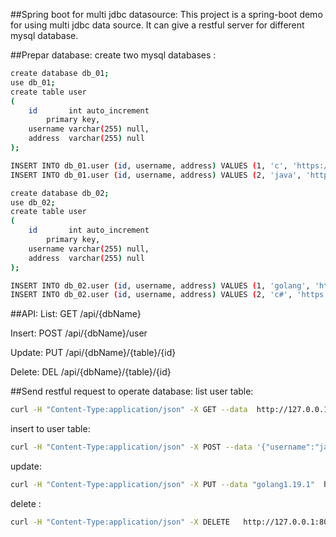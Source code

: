 ##Spring boot for multi jdbc datasource:
This project is a spring-boot demo for using multi jdbc data source. 
It can give a restful server for different mysql database.



##Prepar database:
create two mysql databases :
```bash
create database db_01;    
use db_01;
create table user
(
    id       int auto_increment
        primary key,
    username varchar(255) null,
    address  varchar(255) null
);

INSERT INTO db_01.user (id, username, address) VALUES (1, 'c', 'https://github.com/TheAlgorithms/C');
INSERT INTO db_01.user (id, username, address) VALUES (2, 'java', 'https://github.com/openjdk/jdk');

create database db_02;
use db_02;
create table user
(
    id       int auto_increment
        primary key,
    username varchar(255) null,
    address  varchar(255) null
);

INSERT INTO db_02.user (id, username, address) VALUES (1, 'golang', 'https://github.com/golang/go');
INSERT INTO db_02.user (id, username, address) VALUES (2, 'c#', 'https://docs.microsoft.com/zh-cn/dotnet/csharp/');

```

##API:
List: GET /api/{dbName}

Insert: POST /api/{dbName}/user

Update: PUT /api/{dbName}/{table}/{id}

Delete: DEL /api/{dbName}/{table}/{id}


##Send restful request to operate database:
list user table:
```bash
curl -H "Content-Type:application/json" -X GET --data  http://127.0.0.1:8001/api/one
```

insert to user table:
```bash
curl -H "Content-Type:application/json" -X POST --data '{"username":"javascript","address":"https://github.com/airbnb/javascript"}' http://127.0.0.1:8001/api/one/user
```

update:
```bash
curl -H "Content-Type:application/json" -X PUT --data "golang1.19.1"  http://127.0.0.1:8001/api/two/user/1 
```

delete :
```bash
curl -H "Content-Type:application/json" -X DELETE   http://127.0.0.1:8001/api/two/user/2
```

